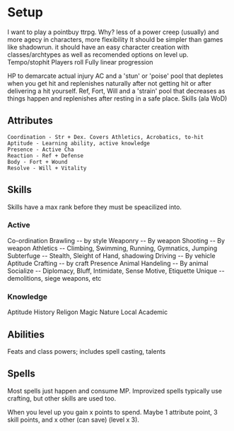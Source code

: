 # Setup

I want to play a pointbuy ttrpg.
Why? less of a power creep (usually) and more agecy in characters, more flexibility
It should be simpler than games like shadowrun. it should have an easy character creation with classes/archtypes as well as recomended options on level up.
Tempo/stophit
Players roll
Fully linear progression

HP to demarcate actual injury
AC and a 'stun' or 'poise' pool that depletes when you get hit and replenishes naturally after not getting hit or after delivering a hit yourself.
Ref, Fort, Will and a 'strain' pool that decreases as things happen and replenishes after resting in a safe place.
Skills (ala WoD)

## Attributes

    Coordination - Str + Dex. Covers Athletics, Acrobatics, to-hit
    Aptitude - Learning ability, active knowledge
    Presence - Active Cha
    Reaction - Ref + Defense
    Body - Fort + Wound
    Resolve - Will + Vitality

## Skills

Skills have a max rank before they must be speacilized into.

### Active

Co-ordination
    Brawling -- by style
    Weaponry -- By weapon
    Shooting -- By weapon
    Athletics -- Climbing, Swimming, Running, Gymnatics, Jumping
    Subterfuge -- Stealth, Sleight of Hand, shadowing
    Driving -- By vehicle
Aptitude
    Crafting -- by craft
Presence
    Animal Handeling -- By animal
    Socialize -- Diplomacy, Bluff, Intimidate, Sense Motive, Etiquette
    Unique -- demolitions, siege weapons, etc

### Knowledge

Aptitude
    History
    Religon
    Magic
    Nature
    Local
    Academic

## Abilities

Feats and class powers; includes spell casting, talents

## Spells

Most spells just happen and consume MP. Improvized spells typically use crafting, but other skills are used too.

When you level up you gain x points to spend. Maybe 1 attribute point, 3 skill points, and x other (can save) (level x 3).
